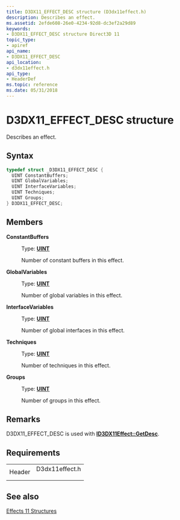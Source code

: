 ```yaml
---
title: D3DX11_EFFECT_DESC structure (D3dx11effect.h)
description: Describes an effect.
ms.assetid: 2efde608-26e0-4234-92d8-dc3ef2a29d89
keywords:
- D3DX11_EFFECT_DESC structure Direct3D 11
topic_type:
- apiref
api_name:
- D3DX11_EFFECT_DESC
api_location:
- d3dx11effect.h
api_type:
- HeaderDef
ms.topic: reference
ms.date: 05/31/2018
---
```


# D3DX11\_EFFECT\_DESC structure

Describes an effect.

## Syntax


```C++
typedef struct _D3DX11_EFFECT_DESC {
  UINT ConstantBuffers;
  UINT GlobalVariables;
  UINT InterfaceVariables;
  UINT Techniques;
  UINT Groups;
} D3DX11_EFFECT_DESC;
```



## Members

<dl> <dt>

**ConstantBuffers**
</dt> <dd>

Type: **[**UINT**](/windows/desktop/WinProg/windows-data-types)**

</dd> <dd>

Number of constant buffers in this effect.

</dd> <dt>

**GlobalVariables**
</dt> <dd>

Type: **[**UINT**](/windows/desktop/WinProg/windows-data-types)**

</dd> <dd>

Number of global variables in this effect.

</dd> <dt>

**InterfaceVariables**
</dt> <dd>

Type: **[**UINT**](/windows/desktop/WinProg/windows-data-types)**

</dd> <dd>

Number of global interfaces in this effect.

</dd> <dt>

**Techniques**
</dt> <dd>

Type: **[**UINT**](/windows/desktop/WinProg/windows-data-types)**

</dd> <dd>

Number of techniques in this effect.

</dd> <dt>

**Groups**
</dt> <dd>

Type: **[**UINT**](/windows/desktop/WinProg/windows-data-types)**

</dd> <dd>

Number of groups in this effect.

</dd> </dl>

## Remarks

D3DX11\_EFFECT\_DESC is used with [**ID3DX11Effect::GetDesc**](id3dx11effect-getdesc.md).

## Requirements



|                   |                                                                                           |
|-------------------|-------------------------------------------------------------------------------------------|
| Header<br/> | <dl> <dt>D3dx11effect.h</dt> </dl> |



## See also

<dl> <dt>

[Effects 11 Structures](d3d11-graphics-reference-effects11-structures.md)
</dt> </dl>

 

